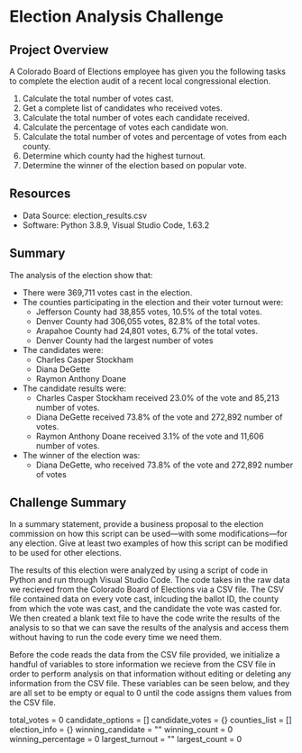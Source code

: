 # Election Analysis Challenge

## Project Overview
A Colorado Board of Elections employee has given you the following tasks to complete the election audit of a recent local congressional election.

1. Calculate the total number of votes cast.
2. Get a complete list of candidates who received votes.
3. Calculate the total number of votes each candidate received.
4. Calculate the percentage of votes each candidate won.
5. Calculate the total number of votes and percentage of votes from each county.
6. Determine which county had the highest turnout.
7. Determine the winner of the election based on popular vote.

## Resources
- Data Source: election_results.csv
- Software: Python 3.8.9, Visual Studio Code, 1.63.2

## Summary
The analysis of the election show that:
- There were 369,711 votes cast in the election.
- The counties participating in the election and their voter turnout were:
    - Jefferson County had 38,855 votes, 10.5% of the total votes.
    - Denver County had 306,055 votes, 82.8% of the total votes.
    - Arapahoe County had 24,801 votes, 6.7% of the total votes.
    - Denver County had the largest number of votes 
- The candidates were:
    - Charles Casper Stockham
    - Diana DeGette
    - Raymon Anthony Doane
- The candidate results were:
    - Charles Casper Stockham received 23.0% of the vote and 85,213 number of votes.
    - Diana DeGette received 73.8% of the vote and 272,892 number of votes.
    - Raymon Anthony Doane received 3.1% of the vote and 11,606 number of votes.
- The winner of the election was: 
    - Diana DeGette, who received 73.8% of the vote and 272,892 number of votes

## Challenge Summary
In a summary statement, provide a business proposal to the election commission on how this script can be used—with some modifications—for any election. Give at least two examples of how this script can be modified to be used for other elections.

The results of this election were analyzed by using a script of code in Python and run through Visual Studio Code. The code takes in the raw data we recieved from the Colorado Board of Elections via a CSV file. The CSV file contained data on every vote cast, inlcuding the ballot ID, the county from which the vote was cast, and the candidate the vote was casted for. We then created a blank text file to have the code write the results of the analysis to so that we can save the results of the analysis and access them without having to run the code every time we need them.

Before the code reads the data from the CSV file provided, we initialize a handful of variables to store information we recieve from the CSV file in order to perform analysis on that information without editing or deleting any information from the CSV file. These variables can be seen below, and they are all set to be empty or equal to 0 until the code assigns them values from the CSV file. 

total_votes = 0
candidate_options = []
candidate_votes = {}
counties_list = []
election_info = {}
winning_candidate = ""
winning_count = 0
winning_percentage = 0
largest_turnout = ""
largest_count = 0


